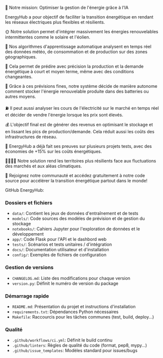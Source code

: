 🔋 Notre mission: Optimiser la gestion de l'énergie grâce à l'IA

EnergyHub a pour objectif de faciliter la transition énergétique en rendant les réseaux électriques plus flexibles et résilients.

🌞 Notre solution permet d'intégrer massivement les énergies renouvelables intermittentes comme le solaire et l'éolien.

🔮 Nos algorithmes d'apprentissage automatique analysent en temps réel des données météo, de consommation et de production sur des zones géographiques.

🔮 Cela permet de prédire avec précision la production et la demande énergétique à court et moyen terme, même avec des conditions changeantes.

🔋 Grâce à ces prévisions fines, notre système décide de manière autonome comment stocker l'énergie renouvelable produite dans des batteries ou autres moyens.

⛽ Il peut aussi analyser les cours de l'électricité sur le marché en temps réel et décider de vendre l'énergie lorsque les prix sont élevés.

💰 L'objectif final est de générer des revenus en optimisant le stockage et en lissant les pics de production/demande. Cela réduit aussi les coûts des infrastructures de réseau.

🤝 EnergyHub a déjà fait ses preuves sur plusieurs projets tests, avec des économies de +15% sur les coûts énergétiques.

👨‍👩‍👧‍👦 Notre solution rend les territoires plus résilients face aux fluctuations des marchés et aux aléas climatiques.

🔑 Rejoignez notre communauté et accédez gratuitement à notre code source pour accélérer la transition énergétique partout dans le monde!


GitHub EnergyHub:

### Dossiers et fichiers

- `data/`: Contient les jeux de données d'entraînement et de tests
- `models/`: Code sources des modèles de prévision et de gestion du stockage
- `notebooks/`: Cahiers Jupyter pour l'exploration de données et le développement
- `app/`: Code Flask pour l'API et le dashbord web
- `tests/`: Scénarios et tests unitaires / d'intégration
- `docs/`: Documentation utilisateur et d'installation
- `config/`: Exemples de fichiers de configuration

### Gestion de versions

- `CHANGELOG.md`: Liste des modifications pour chaque version
- `version.py`: Définit le numéro de version du package

### Démarrage rapide

- `README.md`: Présentation du projet et instructions d'installation
- `requirements.txt`: Dépendances Python nécessaires
- `Makefile`: Raccourcis pour les tâches communes (test, build, deploy...)

### Qualité

- `.github/workflows/ci.yml`: Définit le build continu
- `.github/linters`: Règles de qualité du code (format, pep8, mypy...)
- `.github/issue_templates`: Modèles standard pour issues/bugs
